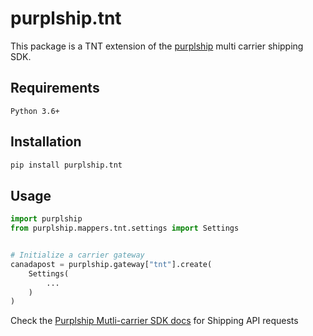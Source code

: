 # purplship.tnt

This package is a TNT extension of the [purplship](https://pypi.org/project/purplship) multi carrier shipping SDK.

## Requirements

`Python 3.6+`

## Installation

```bash
pip install purplship.tnt
```

## Usage

```python
import purplship
from purplship.mappers.tnt.settings import Settings


# Initialize a carrier gateway
canadapost = purplship.gateway["tnt"].create(
    Settings(
        ...
    )
)
```

Check the [Purplship Mutli-carrier SDK docs](https://sdk.purplship.com) for Shipping API requests
